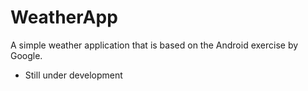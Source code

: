 # WeatherApp
A simple weather application that is based on the Android exercise by Google.

* Still under development
